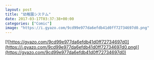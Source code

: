 ```yaml
---
layout: post
title: "幼稚園システム"
date: 2017-03-17T03:37:38+00:00
categories: ["Comic"]
image: "https://i.gyazo.com/9cd99e977da6efdb41d0ff72734697d0.png"
---
```


[![https://gyazo.com/9cd99e977da6efdb41d0ff72734697d0](https://i.gyazo.com/9cd99e977da6efdb41d0ff72734697d0.png)](https://gyazo.com/9cd99e977da6efdb41d0ff72734697d0)